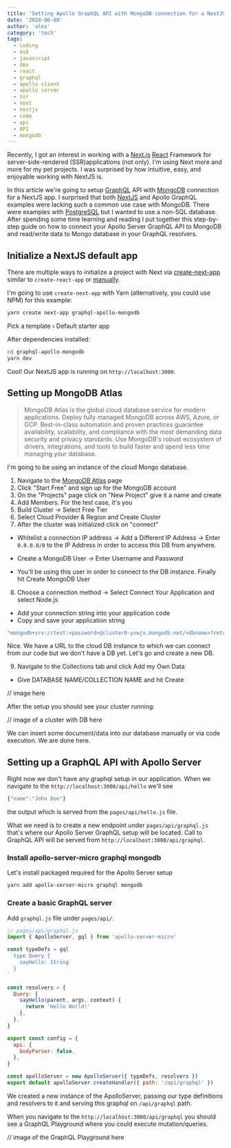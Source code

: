 ```yaml
---
title: 'Setting Apollo GraphQL API with MongoDB connection for a NextJS app'
date: '2020-06-08'
author: 'alex'
category: 'tech'
tags:
  - coding
  - es6
  - javascript
  - dev
  - react
  - graphql
  - apollo client
  - apollo server
  - ssr
  - next
  - nextjs
  - code
  - api
  - API
  - mongodb
---
```


Recently, I got an interest in working with a [Next.js](https://nextjs.org/) [React](https://reactjs.org/) Framework for server-side-rendered (SSR)applications (not only). I'm using Next more and more for my pet projects. I was surprised by how intuitive, easy, and enjoyable working with NextJS is.

In this article we're going to setup [GraphQL](https://graphql.org/) API with [MongoDB](https://www.mongodb.com/) connection for a NextJS app. I surprised that both [NextJS](https://nextjs.org/) and Apollo GraphQL examples were lacking such a common use case with MongoDB. There were examples with [PostgreSQL](https://www.postgresql.org/) but I wanted to use a non-SQL database. After spending some time learning and reading I put together this step-by-step guide on how to connect your Apollo Server GraphQL API to MongoDB and read/write data to Mongo database in your GraphQL resolvers.

## Initialize a NextJS default app

There are multiple ways to initialize a project with Next via [create-next-app](https://nextjs.org/docs/getting-started#setup) similar to `create-react-app` or [manually](https://nextjs.org/docs/getting-started#setup).

I'm going to use `create-next-app` with Yarn (alternatively, you could use NPM) for this example:

```bash
yarn create next-app graphql-apollo-mongodb
```

Pick a template › Default starter app

After dependencies installed:

```bash
cd graphql-apollo-mongodb
yarn dev
```

Cool! Our NextJS app is running on `http://localhost:3000`.

## Setting up MongoDB Atlas

> MongoDB Atlas is the global cloud database service for modern applications. Deploy fully managed MongoDB across AWS, Azure, or GCP. Best-in-class automation and proven practices guarantee availability, scalability, and compliance with the most demanding data security and privacy standards. Use MongoDB's robust ecosystem of drivers, integrations, and tools to build faster and spend less time managing your database.

I'm going to be using an instance of the cloud Mongo database.

1. Navigate to the [MongoDB Atlas](https://www.mongodb.com/cloud/atlas) page
2. Click "Start Free" and sign up for the MongoDB account
3. On the "Projects" page click on "New Project" give it a name and create
4. Add Members. For the test case, it's you
5. Build Cluster -> Select Free Tier
6. Select Cloud Provider & Region and Create Cluster
7. After the cluster was initialized click on "connect"

- Whitelist a connection IP address -> Add a Different IP Address -> Enter `0.0.0.0/0` to the IP Address in order to access this DB from anywhere.

- Create a MongoDB User -> Enter Username and Password

- You'll be using this user in order to connect to the DB instance. Finally hit Create MongoDB User

8. Choose a connection method -> Select Connect Your Application and select Node.js

- Add your connection string into your application code
- Copy and save your application string

```bash
"mongodb+srv://test:<password>@cluster0-yvwjx.mongodb.net/<dbname>?retryWrites=true&w=majority"
```

Nice. We have a URL to the cloud DB instance to which we can connect from our code but we don't have a DB yet. Let's go and create a new DB.

9. Navigate to the Collections tab and click Add my Own Data

- Give DATABASE NAME/COLLECTION NAME and hit Create

// image here

After the setup you should see your cluster running:

// image of a cluster with DB here

We can insert some document/data into our database manually or via code execution. We are done here.

## Setting up a GraphQL API with Apollo Server

Right now we don't have any graphql setup in our application. When we navigate to the `http://localhost:3000/api/hello` we'll see

```js
{"name":"John Doe"}
```

the output which is served from the `pages/api/hello.js` file.

What we need is to create a new endpoint under `pages/api/graphql.js` that's where our Apollo Server GraphQL setup will be located. Call to GraphQL API will be served from `http://localhost:3000/api/graphql`.

### Install apollo-server-micro graphql mongodb

Let's install packaged required for the Apollo Server setup

```bash
yarn add apollo-server-micro graphql mongodb
```

### Create a basic GraphQL server

Add `graphql.js` file under `pages/api/`.

```js
// pages/api/graphql.js
import { ApolloServer, gql } from 'apollo-server-micro'

const typeDefs = gql`
  type Query {
    sayHello: String
  }
`

const resolvers = {
  Query: {
    sayHello(parent, args, context) {
      return 'Hello World!'
    },
  },
}

export const config = {
  api: {
    bodyParser: false,
  },
}

const apolloServer = new ApolloServer({ typeDefs, resolvers })
export default apolloServer.createHandler({ path: '/api/graphql' })
```

We created a new instance of the ApolloServer, passing our type definitions and resolvers to it and serving this graphql on `/api/graphql` path.

When you navigate to the `http://localhost:3000/api/graphql` you should see a GraphQL Playground where you could execute mutation/queries.

// image of the GraphQL Playground here
